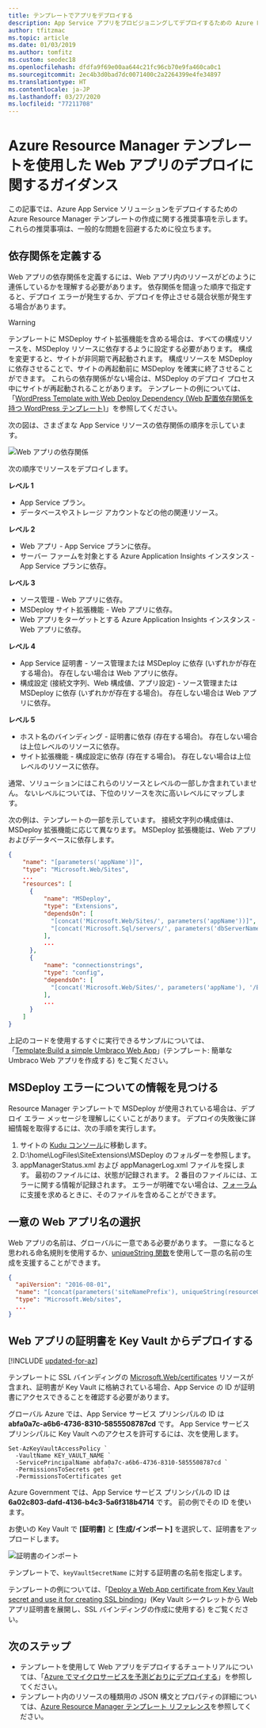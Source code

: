 ```yaml
---
title: テンプレートでアプリをデプロイする
description: App Service アプリをプロビジョニングしてデプロイするための Azure Resource Manager テンプレートの作成に関するガイダンスを紹介します。
author: tfitzmac
ms.topic: article
ms.date: 01/03/2019
ms.author: tomfitz
ms.custom: seodec18
ms.openlocfilehash: dfdfa9f69e00aa644c21fc96cb70e9fa460ca0c1
ms.sourcegitcommit: 2ec4b3d0bad7dc0071400c2a2264399e4fe34897
ms.translationtype: HT
ms.contentlocale: ja-JP
ms.lasthandoff: 03/27/2020
ms.locfileid: "77211708"
---
```

# <a name="guidance-on-deploying-web-apps-by-using-azure-resource-manager-templates"></a>Azure Resource Manager テンプレートを使用した Web アプリのデプロイに関するガイダンス

この記事では、Azure App Service ソリューションをデプロイするための Azure Resource Manager テンプレートの作成に関する推奨事項を示します。 これらの推奨事項は、一般的な問題を回避するために役立ちます。

## <a name="define-dependencies"></a>依存関係を定義する

Web アプリの依存関係を定義するには、Web アプリ内のリソースがどのように連係しているかを理解する必要があります。 依存関係を間違った順序で指定すると、デプロイ エラーが発生するか、デプロイを停止させる競合状態が発生する場合があります。

> [!WARNING]
> テンプレートに MSDeploy サイト拡張機能を含める場合は、すべての構成リソースを、MSDeploy リソースに依存するように設定する必要があります。 構成を変更すると、サイトが非同期で再起動されます。 構成リソースを MSDeploy に依存させることで、サイトの再起動前に MSDeploy を確実に終了させることができます。 これらの依存関係がない場合は、MSDeploy のデプロイ プロセス中にサイトが再起動されることがあります。 テンプレートの例については、「[WordPress Template with Web Deploy Dependency (Web 配置依存関係を持つ WordPress テンプレート)](https://github.com/davidebbo/AzureWebsitesSamples/blob/master/ARMTemplates/WordpressTemplateWebDeployDependency.json)」を参照してください。

次の図は、さまざまな App Service リソースの依存関係の順序を示しています。

![Web アプリの依存関係](media/web-sites-rm-template-guidance/web-dependencies.png)

次の順序でリソースをデプロイします。

**レベル 1**
* App Service プラン。
* データベースやストレージ アカウントなどの他の関連リソース。

**レベル 2**
* Web アプリ - App Service プランに依存。
* サーバー ファームを対象とする Azure Application Insights インスタンス - App Service プランに依存。

**レベル 3**
* ソース管理 - Web アプリに依存。
* MSDeploy サイト拡張機能 - Web アプリに依存。
* Web アプリをターゲットとする Azure Application Insights インスタンス - Web アプリに依存。

**レベル 4**
* App Service 証明書 - ソース管理または MSDeploy に依存 (いずれかが存在する場合)。 存在しない場合は Web アプリに依存。
* 構成設定 (接続文字列、Web 構成値、アプリ設定) - ソース管理または MSDeploy に依存 (いずれかが存在する場合)。 存在しない場合は Web アプリに依存。

**レベル 5**
* ホスト名のバインディング - 証明書に依存 (存在する場合)。 存在しない場合は上位レベルのリソースに依存。
* サイト拡張機能 - 構成設定に依存 (存在する場合)。 存在しない場合は上位レベルのリソースに依存。

通常、ソリューションにはこれらのリソースとレベルの一部しか含まれていません。 ないレベルについては、下位のリソースを次に高いレベルにマップします。

次の例は、テンプレートの一部を示しています。 接続文字列の構成値は、MSDeploy 拡張機能に応じて異なります。 MSDeploy 拡張機能は、Web アプリおよびデータベースに依存します。 

```json
{
    "name": "[parameters('appName')]",
    "type": "Microsoft.Web/Sites",
    ...
    "resources": [
      {
          "name": "MSDeploy",
          "type": "Extensions",
          "dependsOn": [
            "[concat('Microsoft.Web/Sites/', parameters('appName'))]",
            "[concat('Microsoft.Sql/servers/', parameters('dbServerName'), '/databases/', parameters('dbName'))]",
          ],
          ...
      },
      {
          "name": "connectionstrings",
          "type": "config",
          "dependsOn": [
            "[concat('Microsoft.Web/Sites/', parameters('appName'), '/Extensions/MSDeploy')]"
          ],
          ...
      }
    ]
}
```

上記のコードを使用するすぐに実行できるサンプルについては、「[Template:Build a simple Umbraco Web App](https://github.com/Azure/azure-quickstart-templates/tree/master/umbraco-webapp-simple)」(テンプレート: 簡単な Umbraco Web アプリを作成する) をご覧ください。

## <a name="find-information-about-msdeploy-errors"></a>MSDeploy エラーについての情報を見つける

Resource Manager テンプレートで MSDeploy が使用されている場合は、デプロイ エラー メッセージを理解しにくいことがあります。 デプロイの失敗後に詳細情報を取得するには、次の手順を実行します。

1. サイトの [Kudu コンソール](https://github.com/projectkudu/kudu/wiki/Kudu-console)に移動します。
2. D:\home\LogFiles\SiteExtensions\MSDeploy のフォルダーを参照します。
3. appManagerStatus.xml および appManagerLog.xml ファイルを探します。 最初のファイルには、状態が記録されます。 2 番目のファイルには、エラーに関する情報が記録されます。 エラーが明確でない場合は、[フォーラム](https://docs.microsoft.com/answers/topics/azure-webapps.html)に支援を求めるときに、そのファイルを含めることができます。

## <a name="choose-a-unique-web-app-name"></a>一意の Web アプリ名の選択

Web アプリの名前は、グローバルに一意である必要があります。 一意になると思われる命名規則を使用するか、[uniqueString 関数](../azure-resource-manager/templates/template-functions-string.md#uniquestring)を使用して一意の名前の生成を支援することができます。

```json
{
  "apiVersion": "2016-08-01",
  "name": "[concat(parameters('siteNamePrefix'), uniqueString(resourceGroup().id))]",
  "type": "Microsoft.Web/sites",
  ...
}
```

## <a name="deploy-web-app-certificate-from-key-vault"></a>Web アプリの証明書を Key Vault からデプロイする

[!INCLUDE [updated-for-az](../../includes/updated-for-az.md)]

テンプレートに SSL バインディングの [Microsoft.Web/certificates](/azure/templates/microsoft.web/certificates) リソースが含まれ、証明書が Key Vault に格納されている場合、App Service の ID が証明書にアクセスできることを確認する必要があります。

グローバル Azure では、App Service サービス プリンシパルの ID は **abfa0a7c-a6b6-4736-8310-5855508787cd** です。 App Service サービス プリンシパルに Key Vault へのアクセスを許可するには、次を使用します。

```azurepowershell-interactive
Set-AzKeyVaultAccessPolicy `
  -VaultName KEY_VAULT_NAME `
  -ServicePrincipalName abfa0a7c-a6b6-4736-8310-5855508787cd `
  -PermissionsToSecrets get `
  -PermissionsToCertificates get
```

Azure Government では、App Service サービス プリンシパルの ID は **6a02c803-dafd-4136-b4c3-5a6f318b4714** です。 前の例でその ID を使います。

お使いの Key Vault で **[証明書]** と **[生成/インポート]** を選択して、証明書をアップロードします。

![証明書のインポート](media/web-sites-rm-template-guidance/import-certificate.png)

テンプレートで、`keyVaultSecretName` に対する証明書の名前を指定します。

テンプレートの例については、「[Deploy a Web App certificate from Key Vault secret and use it for creating SSL binding](https://github.com/Azure/azure-quickstart-templates/tree/master/201-web-app-certificate-from-key-vault)」(Key Vault シークレットから Web アプリ証明書を展開し、SSL バインディングの作成に使用する) をご覧ください。

## <a name="next-steps"></a>次のステップ

* テンプレートを使用して Web アプリをデプロイするチュートリアルについては、「[Azure でマイクロサービスを予測どおりにデプロイする](deploy-complex-application-predictably.md)」を参照してください。
* テンプレート内のリソースの種類用の JSON 構文とプロパティの詳細については、[Azure Resource Manager テンプレート リファレンス](/azure/templates/)を参照してください。
